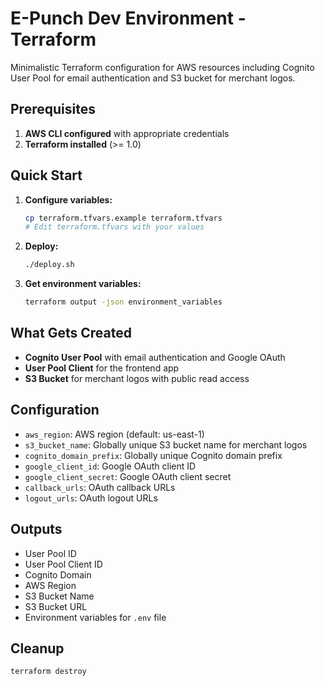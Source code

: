 # E-Punch Dev Environment - Terraform

Minimalistic Terraform configuration for AWS resources including Cognito User Pool for email authentication and S3 bucket for merchant logos.

## Prerequisites

1. **AWS CLI configured** with appropriate credentials
2. **Terraform installed** (>= 1.0)

## Quick Start

1. **Configure variables:**
   ```bash
   cp terraform.tfvars.example terraform.tfvars
   # Edit terraform.tfvars with your values
   ```

2. **Deploy:**
   ```bash
   ./deploy.sh
   ```

3. **Get environment variables:**
   ```bash
   terraform output -json environment_variables
   ```

## What Gets Created

- **Cognito User Pool** with email authentication and Google OAuth
- **User Pool Client** for the frontend app
- **S3 Bucket** for merchant logos with public read access

## Configuration

- `aws_region`: AWS region (default: us-east-1)
- `s3_bucket_name`: Globally unique S3 bucket name for merchant logos
- `cognito_domain_prefix`: Globally unique Cognito domain prefix
- `google_client_id`: Google OAuth client ID
- `google_client_secret`: Google OAuth client secret
- `callback_urls`: OAuth callback URLs
- `logout_urls`: OAuth logout URLs

## Outputs

- User Pool ID
- User Pool Client ID
- Cognito Domain
- AWS Region
- S3 Bucket Name
- S3 Bucket URL
- Environment variables for `.env` file

## Cleanup

```bash
terraform destroy
``` 